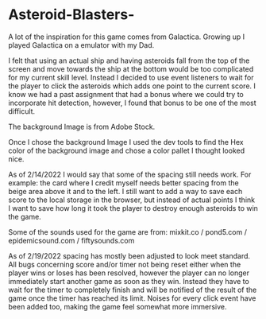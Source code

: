 # Asteroid-Blasters-
A lot of the inspiration for this game comes from Galactica. 
Growing up I played Galactica on a emulator with my Dad.

I felt that using an actual ship and having asteroids fall from the top of the screen and move towards the ship at the bottom would be too complicated for my current skill level. Instead I decided to use event listeners to wait for the player to click the asteroids which adds one point to the current score. I know we had a past assignment that had a bonus where we could try to incorporate hit detection, however, I found that bonus to be one of the most difficult.

The background Image is from Adobe Stock.

Once I chose the background Image I used the dev tools to find the Hex color of the background image and chose a color pallet I thought looked nice.

As of 2/14/2022 I would say that some of the spacing still needs work. For example: the card where I credit myself needs better spacing from the beige area above it and to the left. I still want to add a way to save each score to the local storage in the browser, but instead of actual points I think I want to save how long it took the player to destroy enough asteroids to win the game.



Some of the sounds used for the game are from: mixkit.co / pond5.com / epidemicsound.com / fiftysounds.com


As of 2/19/2022 spacing has mostly been adjusted to look meet standard. All bugs concerning score and/or timer not being reset either when the player wins or loses has been resolved, however the player can no longer immediately start another game as soon as they win. Instead they have to wait for the timer to completely finish and will be notified of the result of the game once the timer has reached its limit. Noises for every click event have been added too, making the game feel somewhat more immersive.


